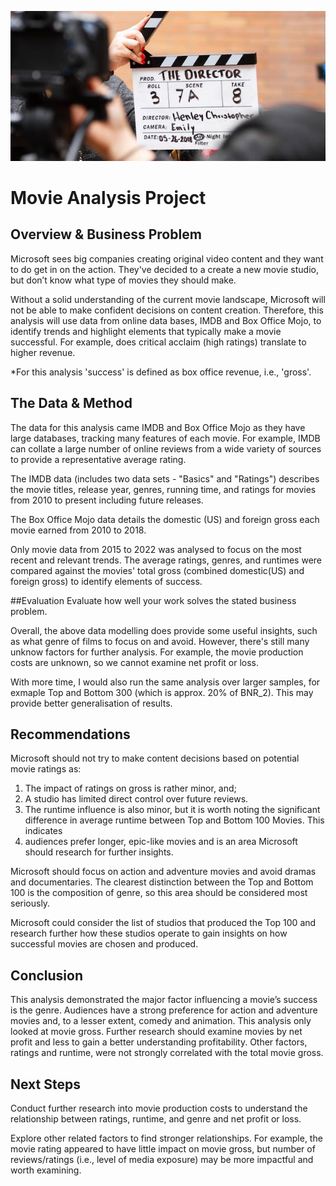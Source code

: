 ![example](images/director_shot.jpeg)

# Movie Analysis Project

## Overview & Business Problem
Microsoft sees big companies creating original video content and they want to do get in on the action. They've decided to a create a new movie studio, but don’t know what type of movies they should make.

Without a solid understanding of the current movie landscape, Microsoft will not be able to make confident decisions on content creation. Therefore, this analysis will use data from online data bases, IMDB and Box Office Mojo, to identify trends and highlight elements that typically make a movie successful. For example, does critical acclaim (high ratings) translate to higher revenue.

*For this analysis 'success' is defined as box office revenue, i.e., 'gross'.

## The Data & Method
The data for this analysis came IMDB and Box Office Mojo as they have large databases, tracking many features of each movie. For example, IMDB can collate a large number of online reviews from a wide variety of sources to provide a representative average rating.

The IMDB data (includes two data sets - "Basics" and "Ratings") describes the movie titles, release year, genres, running time, and ratings for movies from 2010 to present including future releases.

The Box Office Mojo data details the domestic (US) and foreign gross each movie earned from 2010 to 2018.

Only movie data from 2015 to 2022 was analysed to focus on the most recent and relevant trends. The average ratings, genres, and runtimes were compared against the movies' total gross (combined domestic(US) and foreign gross) to identify elements of success.

##Evaluation
Evaluate how well your work solves the stated business problem.

Overall, the above data modelling does provide some useful insights, such as what genre of films to focus on and avoid. However, there's still many unknow factors for further analysis. For example, the movie production costs are unknown, so we cannot examine net profit or loss.

With more time, I would also run the same analysis over larger samples, for exmaple Top and Bottom 300 (which is approx. 20% of BNR_2). This may provide better generalisation of results.

## Recommendations
Microsoft should not try to make content decisions based on potential movie ratings as:

 1. The impact of ratings on gross is rather minor, and;
 2. A studio has limited direct control over future reviews.
 3. The runtime influence is also minor, but it is worth noting the significant difference in average runtime between Top and Bottom 100 Movies. This indicates  
 4. audiences prefer longer, epic-like movies and is an area Microsoft should research for further insights.

Microsoft should focus on action and adventure movies and avoid dramas and documentaries. The clearest distinction between the Top and Bottom 100 is the composition of genre, so this area should be considered most seriously.

Microsoft could consider the list of studios that produced the Top 100 and research further how these studios operate to gain insights on how successful movies are chosen and produced.

## Conclusion
This analysis demonstrated the major factor influencing a movie’s success is the genre. Audiences have a strong preference for action and adventure movies and, to a lesser extent, comedy and animation. This analysis only looked at movie gross. Further research should examine movies by net profit and less to gain a better understanding profitability. Other factors, ratings and runtime, were not strongly correlated with the total movie gross.

## Next Steps
Conduct further research into movie production costs to understand the relationship between ratings, runtime, and genre and net profit or loss.

Explore other related factors to find stronger relationships. For example, the movie rating appeared to have little impact on movie gross, but number of reviews/ratings (i.e., level of media exposure) may be more impactful and worth examining.
